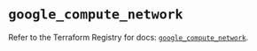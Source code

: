 # `google_compute_network`

Refer to the Terraform Registry for docs: [`google_compute_network`](https://registry.terraform.io/providers/hashicorp/google/6.27.0/docs/resources/compute_network).
